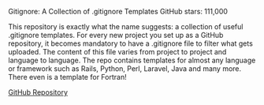 Gitignore: A Collection of .gitignore Templates
GitHub stars: 111,000

This repository is exactly what the name suggests: a collection of useful .gitignore templates. For every new project you set up as a GitHub repository, it becomes mandatory to have a .gitignore file to filter what gets uploaded. The content of this file varies from project to project and language to language. The repo contains templates for almost any language or framework such as Rails, Python, Perl, Laravel, Java and many more. There even is a template for Fortran!

[GitHub Repository](https://github.com/github/gitignore)
